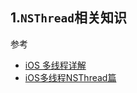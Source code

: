 ## 1.`NSThread`相关知识


参考

* [iOS 多线程详解](https://blog.csdn.net/qxuewei/article/details/80326817)
* [iOS多线程NSThread篇](https://juejin.im/post/5a3886b36fb9a04522079f5a)

